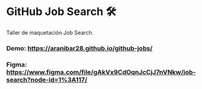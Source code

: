 # GitHub Job Search 🛠️
Taller de maquetación Job Search.


### Demo: https://aranibar28.github.io/github-jobs/

### Figma: https://www.figma.com/file/gAkVx9CdOqnJcCjJ7nVNkw/job-search?node-id=1%3A117/

